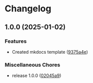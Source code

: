 # Changelog

## 1.0.0 (2025-01-02)


### Features

* Created mkdocs template ([9375a4e](https://github.com/Evanlab02/mkdocs-template/commit/9375a4ead5e446db21aaf77b6629abe91751e2f3))


### Miscellaneous Chores

* release 1.0.0 ([02045a9](https://github.com/Evanlab02/mkdocs-template/commit/02045a9ad1576dc9903f738167d25ea96271e215))
